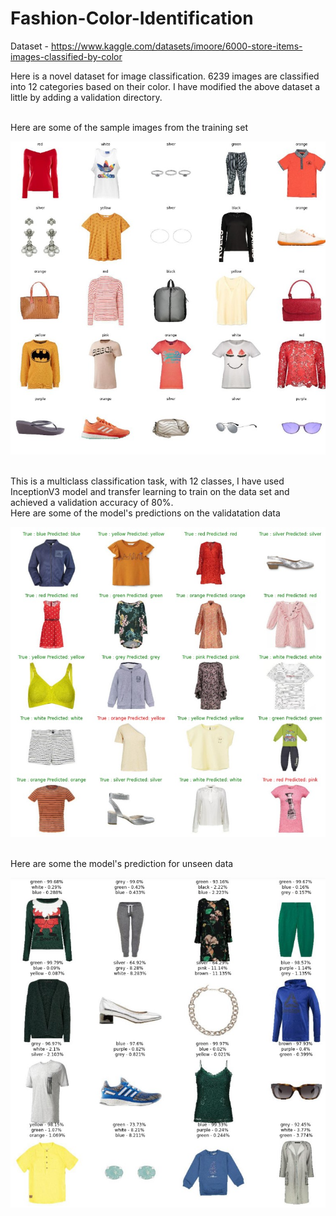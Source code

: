 # Fashion-Color-Identification

Dataset - https://www.kaggle.com/datasets/imoore/6000-store-items-images-classified-by-color

Here is a novel dataset for image classification. 6239 images are classified into 12 categories based on their color.
I have modified the above dataset a little by adding a validation directory.

</br>
Here are some of the sample images from the training set
</br>
<p align='center'>
  <img src="./images/Screenshot 2022-06-29 164045.jpg">
 </p>

</br>
This is a multiclass classification task, with 12 classes, I have used InceptionV3 model and transfer learning to train on the data set and achieved a validation accuracy of 80%.

</br>
Here are some of the model's predictions on the validatation data
</br>
<p align='center'>
  <img src="./images/Screenshot 2022-06-29 163537.jpg">
 </p>

</br>
Here are some the model's prediction for unseen data
</br>
<p align='center'>
  <img src="./images/Screenshot 2022-06-29 163619.jpg">
 </p>
